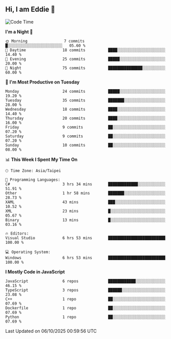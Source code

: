 ## Hi, I am Eddie 👋

<!--START_SECTION:waka-->
![Code Time](http://img.shields.io/badge/Code%20Time-861%20hrs%2053%20mins-blue)

**I'm a Night 🦉** 

```text
🌞 Morning                7 commits           █░░░░░░░░░░░░░░░░░░░░░░░░   05.60 % 
🌆 Daytime                18 commits          ████░░░░░░░░░░░░░░░░░░░░░   14.40 % 
🌃 Evening                25 commits          █████░░░░░░░░░░░░░░░░░░░░   20.00 % 
🌙 Night                  75 commits          ███████████████░░░░░░░░░░   60.00 % 
```
📅 **I'm Most Productive on Tuesday** 

```text
Monday                   24 commits          █████░░░░░░░░░░░░░░░░░░░░   19.20 % 
Tuesday                  35 commits          ███████░░░░░░░░░░░░░░░░░░   28.00 % 
Wednesday                18 commits          ████░░░░░░░░░░░░░░░░░░░░░   14.40 % 
Thursday                 20 commits          ████░░░░░░░░░░░░░░░░░░░░░   16.00 % 
Friday                   9 commits           ██░░░░░░░░░░░░░░░░░░░░░░░   07.20 % 
Saturday                 9 commits           ██░░░░░░░░░░░░░░░░░░░░░░░   07.20 % 
Sunday                   10 commits          ██░░░░░░░░░░░░░░░░░░░░░░░   08.00 % 
```


📊 **This Week I Spent My Time On** 

```text
🕑︎ Time Zone: Asia/Taipei

💬 Programming Languages: 
C#                       3 hrs 34 mins       █████████████░░░░░░░░░░░░   51.91 % 
Other                    1 hr 58 mins        ███████░░░░░░░░░░░░░░░░░░   28.73 % 
XAML                     43 mins             ███░░░░░░░░░░░░░░░░░░░░░░   10.52 % 
XML                      23 mins             █░░░░░░░░░░░░░░░░░░░░░░░░   05.67 % 
Binary                   13 mins             █░░░░░░░░░░░░░░░░░░░░░░░░   03.16 % 

🔥 Editors: 
Visual Studio            6 hrs 53 mins       █████████████████████████   100.00 % 

💻 Operating System: 
Windows                  6 hrs 53 mins       █████████████████████████   100.00 % 
```

**I Mostly Code in JavaScript** 

```text
JavaScript               6 repos             ████████████░░░░░░░░░░░░░   46.15 % 
TypeScript               3 repos             ██████░░░░░░░░░░░░░░░░░░░   23.08 % 
C++                      1 repo              ██░░░░░░░░░░░░░░░░░░░░░░░   07.69 % 
Dockerfile               1 repo              ██░░░░░░░░░░░░░░░░░░░░░░░   07.69 % 
Python                   1 repo              ██░░░░░░░░░░░░░░░░░░░░░░░   07.69 % 
```




 Last Updated on 06/10/2025 00:59:56 UTC
<!--END_SECTION:waka-->
